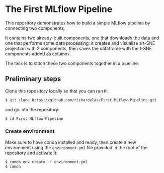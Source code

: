 # The First MLflow Pipeline
This repository demonstrates how to build a simple MLflow pipeline by connecting two components.

It contains two already-built components, one that downloads the data and one that performs some data processing: it creates and visualize 
a t-SNE projection with 2 components, then saves the dataframe with the t-SNE components added as columns. 

The task is to stitch these two components together in a pipeline.

## Preliminary steps

Clone this repository locally so that you can run it:

```bash
$ git clone https://github.com/richardvlas/First-MLflow-Pipeline.git
```
and go into the repository:

```bash
$ cd First-MLflow-Pipeline
```

### Create environment

Make sure to have conda installed and ready, then create a new environment using the `environment.yml` file provided in the root of the repository and activate it:

```bash
$ conda env create -f environment.yml
$ conda 
```


